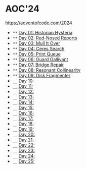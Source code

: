 # AOC'24

<https://adventofcode.com/2024>

* `**` [Day 01: Historian Hysteria](day01/README.md)
* `**` [Day 02: Red-Nosed Reports](day02/README.md)
* `**` [Day 03: Mull It Over](day03/README.md)
* `**` [Day 04: Ceres Search](day04/README.md)
* `**` [Day 05: Print Queue](day05/README.md)
* `**` [Day 06: Guard Gallivant](day06/README.md)
* `**` [Day 07: Bridge Repair](day07/README.md)
* `**` [Day 08: Resonant Collinearity](day08/README.md)
* `**` [Day 09: Disk Fragmenter](day09/README.md)
* `__` [Day 10:](day10/README.md)
* `__` [Day 11:](day11/README.md)
* `__` [Day 12:](day12/README.md)
* `__` [Day 13:](day12/README.md)
* `__` [Day 14:](day14/README.md)
* `__` [Day 15:](day15/README.md)
* `__` [Day 16:](day16/README.md)
* `__` [Day 17:](day17/README.md)
* `__` [Day 18:](day18/README.md)
* `__` [Day 19:](day19/README.md)
* `__` [Day 20:](day20/README.md)
* `__` [Day 21:](day21/README.md)
* `__` [Day 22:](day22/README.md)
* `__` [Day 23:](day23/README.md)
* `__` [Day 24:](day24/README.md)
* `__` [Day 25:](day25/README.md)
